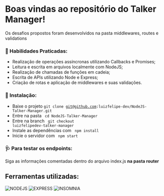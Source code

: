 # Boas vindas ao repositório do Talker Manager!

Os desafios propostos foram desenvolvidos na pasta middlewares, routes e validations

### :briefcase: Habilidades Praticadas:

- Realização de operações assíncronas utilizando Callbacks e Promises;
- Leitura e escrita em arquivos localmente com NodeJS;
- Realização de chamadas de funções em cadeia;
- Escrita de APIs utilizando Node e Express;
- Criação de rotas e aplicação de middlewares e suas validações.

### :hammer: Instalação: 
- Baixe o projeto <code>git clone git@github.com:luizfelipe-dev/NodeJS-Talker-Manager.git</code>
- Entre na pasta <code> cd NodeJS-Talker-Manager </code>
- Entre na branch <code> git checkout luizfelipedev-talker-manager</code>
- Instale as dependências com <code> npm install </code> 
- Inicie o servidor com <code> npm start </code> 

### :stethoscope: Para testar os endpoints:

Siga as informações comentadas dentro do arquivo index.js **na pasta router**

## Ferramentas utilizadas:

![NODEJS](https://img.shields.io/badge/Node.js-339933?style=for-the-badge&logo=nodedotjs&logoColor=white) ![EXPRESS](https://img.shields.io/badge/Express.js-000000?style=for-the-badge&logo=express&logoColor=white) ![INSOMNIA](https://img.shields.io/badge/Insomnia-5849be?style=for-the-badge&logo=Insomnia&logoColor=white)
